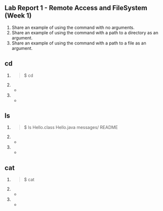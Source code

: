 

Lab Report 1 - Remote Access and FileSystem (Week 1)
---
1. Share an example of using the command with no arguments.
2. Share an example of using the command with a path to a directory as an argument.
3. Share an example of using the command with a path to a file as an argument.
## cd
1. > $ cd
   >  
2. -
3. -
## ls
1. > $ ls
   > Hello.class  Hello.java  messages/  README
2. -
3. -
## cat
1. > $ cat
   >  
2. -
3. -
